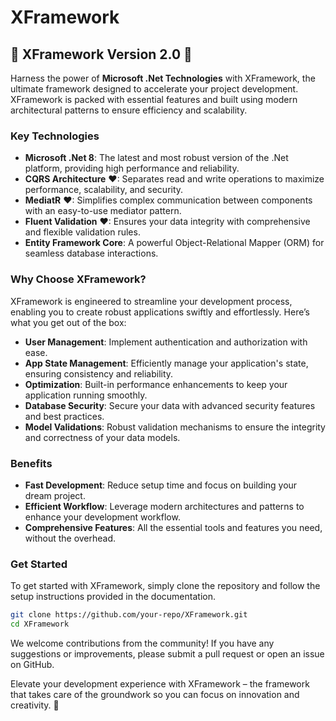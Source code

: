# XFramework

## 🚀 XFramework Version 2.0 🚀

Harness the power of **Microsoft .Net Technologies** with XFramework, the ultimate framework designed to accelerate your project development. XFramework is packed with essential features and built using modern architectural patterns to ensure efficiency and scalability.

### Key Technologies

- **Microsoft .Net 8**: The latest and most robust version of the .Net platform, providing high performance and reliability.
- **CQRS Architecture** ❤: Separates read and write operations to maximize performance, scalability, and security.
- **MediatR** ❤: Simplifies complex communication between components with an easy-to-use mediator pattern.
- **Fluent Validation** ❤: Ensures your data integrity with comprehensive and flexible validation rules.
- **Entity Framework Core**: A powerful Object-Relational Mapper (ORM) for seamless database interactions.

### Why Choose XFramework?

XFramework is engineered to streamline your development process, enabling you to create robust applications swiftly and effortlessly. Here’s what you get out of the box:

- **User Management**: Implement authentication and authorization with ease.
- **App State Management**: Efficiently manage your application's state, ensuring consistency and reliability.
- **Optimization**: Built-in performance enhancements to keep your application running smoothly.
- **Database Security**: Secure your data with advanced security features and best practices.
- **Model Validations**: Robust validation mechanisms to ensure the integrity and correctness of your data models.

### Benefits

- **Fast Development**: Reduce setup time and focus on building your dream project.
- **Efficient Workflow**: Leverage modern architectures and patterns to enhance your development workflow.
- **Comprehensive Features**: All the essential tools and features you need, without the overhead.

### Get Started

To get started with XFramework, simply clone the repository and follow the setup instructions provided in the documentation.

```bash
git clone https://github.com/your-repo/XFramework.git
cd XFramework
```

We welcome contributions from the community! If you have any suggestions or improvements, please submit a pull request or open an issue on GitHub.

Elevate your development experience with XFramework – the framework that takes care of the groundwork so you can focus on innovation and creativity. 🚀
